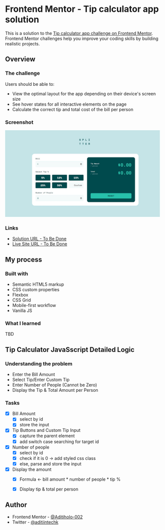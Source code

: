 # Frontend Mentor - Tip calculator app solution

This is a solution to the [Tip calculator app challenge on Frontend Mentor](https://www.frontendmentor.io/challenges/tip-calculator-app-ugJNGbJUX). Frontend Mentor challenges help you improve your coding skills by building realistic projects.


## Overview

### The challenge

Users should be able to:

- View the optimal layout for the app depending on their device's screen size
- See hover states for all interactive elements on the page
- Calculate the correct tip and total cost of the bill per person


### Screenshot

![](./images/screenshot.JPG)


### Links

- [Solution URL - To Be Done](https://your-solution-url.com)
- [Live Site URL - To Be Done](https://your-live-site-url.com)


## My process

### Built with

- Semantic HTML5 markup
- CSS custom properties
- Flexbox
- CSS Grid
- Mobile-first workflow
- Vanilla JS


### What I learned

TBD


## Tip Calculator JavaSscript Detailed Logic

### Understanding the problem

- Enter the Bill Amount
- Select Tip/Enter Custom Tip
- Enter Number of People (Cannot be Zero)
- Display the Tip & Total Amount per Person

### Tasks

- [X] Bill Amount
    * [X] select by id
    * [X] store the input
- [X] Tip Buttons and Custom Tip Input
    * [X] capture the parent element
    * [X] add switch case searching for target id
- [X] Number of people
    * [X] select by id
    * [X] check if it is 0 -> add styled css class
    * [X] else, parse and store the input
- [X] Display the amount
    * [X] Formula <- bill amount * number of people * tip %
    * [X] Display tip & total per person


## Author

- Frontend Mentor - [@Aditiholo-002](https://www.frontendmentor.io/profile/Aditi002-holo)
- Twitter - [@aditiintechk](https://twitter.com/aditiintechk)
